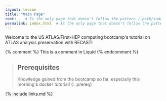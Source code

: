 ```yaml
---
layout: lesson
title: "Main Page"
root: .  # Is the only page that doesn't follow the pattern /:path/index.html
permalink: index.html  # Is the only page that doesn't follow the pattern /:path/index.html
---
```

Welcome to the US ATLAS/First-HEP computing bootcamp's tutorial on ATLAS analysis preservation with RECAST! 

<!-- Now that you've seen how docker can preserve the exact computing environment you want and spin up customized applications at a moment's notice, we're going to look at an application of docker being used in ATLAS called RECAST. RECAST combines docker and gitlab to fully preserve your ATLAS search analysis so that it can be trivially re-interpreted with a new signal model. -->

<!-- this is an html comment -->

{% comment %} This is a comment in Liquid {% endcomment %}

> ## Prerequisites
>
> Knowledge gained from the bootcamp so far, especially this morning's docker tutorial!
{: .prereq}

{% include links.md %}
